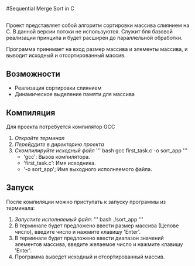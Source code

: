#Sequential Merge Sort in C

##

Проект представляет собой алгоритм сортировки массива слиянием на С. В данной версии потоки не используются. Служит бля базовой реализации принципа
и будет расширен до параллельной обработки.

Программа принимает на вход размер массива и элементы массива, и выводит исходный и отсортированный массив.

## Возможности 

*   Реализация сортировки слиянием
*   Динамическое выделение памяти для массива

## Компиляция

Для проекта потребуется компилятор GCC

1. *Откройте терминал*
2. *Перейддите в директорию проекта*
3. *Скомпилируйте исходный файл*
    ''' bash
    gcc first_task.c -o sort_app
    '''
    *   'gcc': Вызов компилятора.
    *   'first_task.c': Имя исходника.
    *   '-o sort_app'; Имя выходного исполняемого файла.

## Запуск

После компиляции можно приступать к запуску программы из терминала:

1. *Запустите исполняемый файл:*
    ''' bash
    ./sort_app
    '''
2. В терминале будет предложено ввести размер массива (Целове число), введите число и нажмите клавишу 'Enter'.
3. В терминале будет предложено ввести диапазон значений элементов массива, введите желаемое число и нажмите клавишу 'Enter'.
4. Программа выведет исходный и отсортированный массив.
